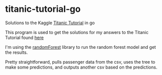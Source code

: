 # titanic-tutorial-go
Solutions to the Kaggle [Titanic Tutorial](https://www.kaggle.com/code/alexisbcook/titanic-tutorial) in go

This program is used to get the solutions for my answers to the Titanic 
Tutorial found [here](https://www.kaggle.com/code/alexisbcook/titanic-tutorial)

I'm using the [randomForest](https://github.com/malaschitz/randomForest) 
library to run the random forest model and get the results.

Pretty straightforward, pulls passenger data from the csv, uses the tree
to make some predictions, and outputs another csv based on the predictions.
